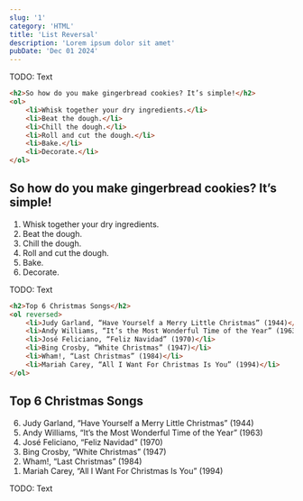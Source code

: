 ```yaml
---
slug: '1'
category: 'HTML'
title: 'List Reversal'
description: 'Lorem ipsum dolor sit amet'
pubDate: 'Dec 01 2024'
---
```


TODO: Text


```html
<h2>So how do you make gingerbread cookies? It’s simple!</h2>
<ol>
	<li>Whisk together your dry ingredients.</li>
	<li>Beat the dough.</li>
	<li>Chill the dough.</li>
	<li>Roll and cut the dough.</li>
	<li>Bake.</li>
	<li>Decorate.</li>
</ol>
```

<h2>So how do you make gingerbread cookies? It’s simple!</h2>
<ol>
	<li>Whisk together your dry ingredients.</li>
	<li>Beat the dough.</li>
	<li>Chill the dough.</li>
	<li>Roll and cut the dough.</li>
	<li>Bake.</li>
	<li>Decorate.</li>
</ol>


TODO: Text


```html
<h2>Top 6 Christmas Songs</h2>
<ol reversed>
	<li>Judy Garland, “Have Yourself a Merry Little Christmas” (1944)</li>
	<li>Andy Williams, “It’s the Most Wonderful Time of the Year” (1963)</li>
	<li>José Feliciano, “Feliz Navidad” (1970)</li>
	<li>Bing Crosby, “White Christmas” (1947)</li>
	<li>Wham!, “Last Christmas” (1984)</li>
	<li>Mariah Carey, “All I Want For Christmas Is You” (1994)</li>
</ol>
```

<h2>Top 6 Christmas Songs</h2>
<ol reversed>
	<li>Judy Garland, “Have Yourself a Merry Little Christmas” (1944)</li>
	<li>Andy Williams, “It’s the Most Wonderful Time of the Year” (1963)</li>
	<li>José Feliciano, “Feliz Navidad” (1970)</li>
	<li>Bing Crosby, “White Christmas” (1947)</li>
	<li>Wham!, “Last Christmas” (1984)</li>
	<li>Mariah Carey, “All I Want For Christmas Is You” (1994)</li>
</ol>

TODO: Text